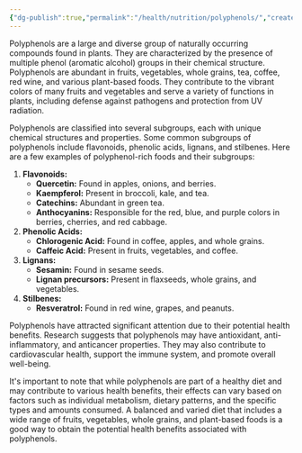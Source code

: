 ```yaml
---
{"dg-publish":true,"permalink":"/health/nutrition/polyphenols/","created":"Jan 07, 2024, 1:01 AM"}
---
```



Polyphenols are a large and diverse group of naturally occurring compounds found in plants. They are characterized by the presence of multiple phenol (aromatic alcohol) groups in their chemical structure. Polyphenols are abundant in fruits, vegetables, whole grains, tea, coffee, red wine, and various plant-based foods. They contribute to the vibrant colors of many fruits and vegetables and serve a variety of functions in plants, including defense against pathogens and protection from UV radiation.

Polyphenols are classified into several subgroups, each with unique chemical structures and properties. Some common subgroups of polyphenols include flavonoids, phenolic acids, lignans, and stilbenes. Here are a few examples of polyphenol-rich foods and their subgroups:

1. **Flavonoids:**
    - **Quercetin:** Found in apples, onions, and berries.
    - **Kaempferol:** Present in broccoli, kale, and tea.
    - **Catechins:** Abundant in green tea.
    - **Anthocyanins:** Responsible for the red, blue, and purple colors in berries, cherries, and red cabbage.
2. **Phenolic Acids:**
    - **Chlorogenic Acid:** Found in coffee, apples, and whole grains.
    - **Caffeic Acid:** Present in fruits, vegetables, and coffee.
3. **Lignans:**
    - **Sesamin:** Found in sesame seeds.
    - **Lignan precursors:** Present in flaxseeds, whole grains, and vegetables.
4. **Stilbenes:**
    - **Resveratrol:** Found in red wine, grapes, and peanuts.

Polyphenols have attracted significant attention due to their potential health benefits. Research suggests that polyphenols may have antioxidant, anti-inflammatory, and anticancer properties. They may also contribute to cardiovascular health, support the immune system, and promote overall well-being.

It's important to note that while polyphenols are part of a healthy diet and may contribute to various health benefits, their effects can vary based on factors such as individual metabolism, dietary patterns, and the specific types and amounts consumed. A balanced and varied diet that includes a wide range of fruits, vegetables, whole grains, and plant-based foods is a good way to obtain the potential health benefits associated with polyphenols.